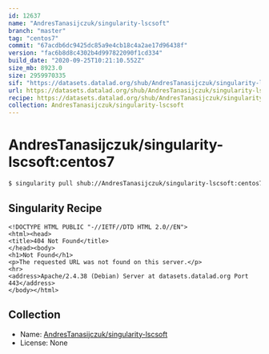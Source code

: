 ```yaml
---
id: 12637
name: "AndresTanasijczuk/singularity-lscsoft"
branch: "master"
tag: "centos7"
commit: "67acdb6dc9425dc85a9e4cb18c4a2ae17d96438f"
version: "fac6b8d8c4302b4d997822090f1cd334"
build_date: "2020-09-25T10:21:10.552Z"
size_mb: 8923.0
size: 2959970335
sif: "https://datasets.datalad.org/shub/AndresTanasijczuk/singularity-lscsoft/centos7/2020-09-25-67acdb6d-fac6b8d8/fac6b8d8c4302b4d997822090f1cd334.sif"
url: https://datasets.datalad.org/shub/AndresTanasijczuk/singularity-lscsoft/centos7/2020-09-25-67acdb6d-fac6b8d8/
recipe: https://datasets.datalad.org/shub/AndresTanasijczuk/singularity-lscsoft/centos7/2020-09-25-67acdb6d-fac6b8d8/Singularity
collection: AndresTanasijczuk/singularity-lscsoft
---
```


# AndresTanasijczuk/singularity-lscsoft:centos7

```bash
$ singularity pull shub://AndresTanasijczuk/singularity-lscsoft:centos7
```

## Singularity Recipe

```singularity
<!DOCTYPE HTML PUBLIC "-//IETF//DTD HTML 2.0//EN">
<html><head>
<title>404 Not Found</title>
</head><body>
<h1>Not Found</h1>
<p>The requested URL was not found on this server.</p>
<hr>
<address>Apache/2.4.38 (Debian) Server at datasets.datalad.org Port 443</address>
</body></html>
```

## Collection

 - Name: [AndresTanasijczuk/singularity-lscsoft](https://github.com/AndresTanasijczuk/singularity-lscsoft)
 - License: None

